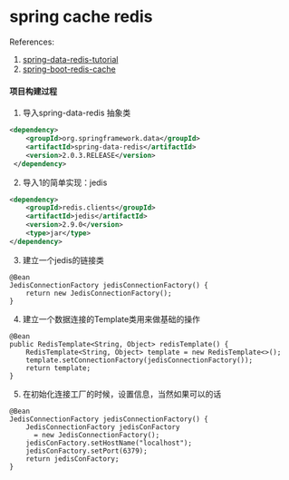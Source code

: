 # spring cache redis
References:
1. [spring-data-redis-tutorial](https://www.baeldung.com/spring-data-redis-tutorial)
2. [spring-boot-redis-cache](https://www.journaldev.com/18141/spring-boot-redis-cache)

#### 项目构建过程
1. 导入spring-data-redis 抽象类
```xml
<dependency>
    <groupId>org.springframework.data</groupId>
    <artifactId>spring-data-redis</artifactId>
    <version>2.0.3.RELEASE</version>
 </dependency>
```
2. 导入1的简单实现：jedis
```xml
<dependency>
    <groupId>redis.clients</groupId>
    <artifactId>jedis</artifactId>
    <version>2.9.0</version>
    <type>jar</type>
</dependency>
```
3. 建立一个jedis的链接类
```
@Bean
JedisConnectionFactory jedisConnectionFactory() {
    return new JedisConnectionFactory();
}
```
4. 建立一个数据连接的Template类用来做基础的操作
```
@Bean
public RedisTemplate<String, Object> redisTemplate() {
    RedisTemplate<String, Object> template = new RedisTemplate<>();
    template.setConnectionFactory(jedisConnectionFactory());
    return template;
}
```
5. 在初始化连接工厂的时候，设置信息，当然如果可以的话
```
@Bean
JedisConnectionFactory jedisConnectionFactory() {
    JedisConnectionFactory jedisConFactory
      = new JedisConnectionFactory();
    jedisConFactory.setHostName("localhost");
    jedisConFactory.setPort(6379);
    return jedisConFactory;
}
```


